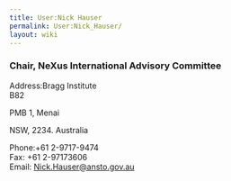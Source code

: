 ```yaml
---
title: User:Nick Hauser
permalink: User:Nick_Hauser/
layout: wiki
---
```


### Chair, NeXus International Advisory Committee

Address:Bragg Institute  
B82

PMB 1, Menai

NSW, 2234. Australia

<!-- -->

Phone:+61 2-9717-9474  
Fax: +61 2-97173606  
Email: <Nick.Hauser@ansto.gov.au>  

